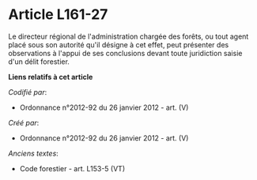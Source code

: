 # Article L161-27

Le directeur régional de l'administration chargée des forêts, ou tout agent placé sous son autorité qu'il désigne à cet
effet, peut présenter des observations à l'appui de ses conclusions devant toute juridiction saisie d'un délit forestier.

**Liens relatifs à cet article**

_Codifié par_:

  - Ordonnance n°2012-92 du 26 janvier 2012 - art. (V)

_Créé par_:

  - Ordonnance n°2012-92 du 26 janvier 2012 - art. (V)

_Anciens textes_:

  - Code forestier - art. L153-5 (VT)
